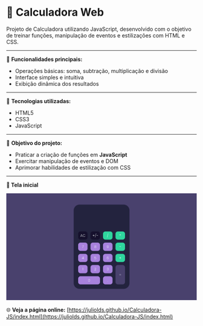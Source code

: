 # 🧮 Calculadora Web

Projeto de Calculadora utilizando JavaScript, desenvolvido com o objetivo de treinar funções, manipulação de eventos e estilizações com HTML e CSS.

---

📌 **Funcionalidades principais:**
- Operações básicas: soma, subtração, multiplicação e divisão
- Interface simples e intuitiva
- Exibição dinâmica dos resultados

---

🎨 **Tecnologias utilizadas:**
- HTML5
- CSS3
- JavaScript

---

🚀 **Objetivo do projeto:**
- Praticar a criação de funções em **JavaScript**
- Exercitar manipulação de eventos e DOM
- Aprimorar habilidades de estilização com CSS

---

**📌 Tela inicial**

![Screenshot](images/screenshot.png)


🌐 **Veja a página online:** [https://juliolds.github.io/Calculadora-JS/index.html](https://juliolds.github.io/Calculadora-JS/index.html)
